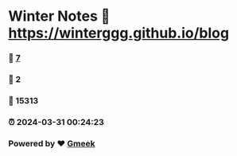 # Winter Notes :link: https://winterggg.github.io/blog 
### :page_facing_up: [7](https://winterggg.github.io/blog/tag.html) 
### :speech_balloon: 2 
### :hibiscus: 15313 
### :alarm_clock: 2024-03-31 00:24:23 
### Powered by :heart: [Gmeek](https://github.com/Meekdai/Gmeek)
